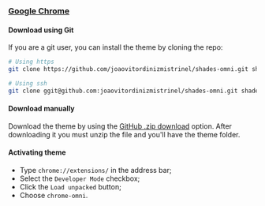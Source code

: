 ### [Google Chrome](https://www.google.com/chrome)

#### Download using Git

If you are a git user, you can install the theme by cloning the repo:

```sh
# Using https
git clone https://github.com/joaovitordinizmistrinel/shades-omni.git shades-omni

# Using ssh
git clone ggit@github.com:joaovitordinizmistrinel/shades-omni.git shades-omni
```

#### Download manually

Download the theme by using the [GitHub .zip download](https://github.com/getomni/google-chrome/archive/master.zip) option. After downloading it you must unzip the file and you'll have the theme folder.

#### Activating theme

- Type `chrome://extensions/` in the address bar;
- Select the `Developer Mode` checkbox;
- Click the `Load unpacked` button;
- Choose `chrome-omni`.
